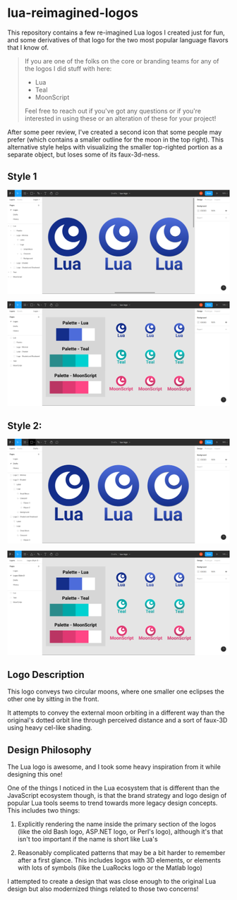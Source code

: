 # lua-reimagined-logos

This repository contains a few re-imagined Lua logos I created just for fun, and some derivatives of that logo for the two most popular language flavors that I know of.

> If you are one of the folks on the core or branding teams for any of the logos I did stuff with here:
>
> - Lua
> - Teal
> - MoonScript
>
> Feel free to reach out if you've got any questions or if you're interested in using these or an alteration of these for your project!

After some peer review, I've created a second icon that some people may prefer (which contains a smaller outline for the moon in the top right). This alternative style helps with visualizing the smaller top-righted portion as a separate object, but loses some of its faux-3d-ness.

## Style 1

![Lua logo (Style 1)](Lua%20Logos%20Idea.png)

![Other lua language flavor logos (Style 1)](Lua%20Logo%20Flavors%20Idea.png)

## Style 2:

![Lua logo (Style 2)](Lua%20Logos%20Idea%202.png)

![Other lua language flavor logos (Style 2)](Lua%20Logo%20Flavors%20Idea%202.png)

## Logo Description

This logo conveys two circular moons, where one smaller one eclipses the other one by sitting in the front.

It attempts to convey the external moon orbiting in a different way than the original's dotted orbit line through perceived distance and a sort of faux-3D using heavy cel-like shading.

## Design Philosophy

The Lua logo is awesome, and I took some heavy inspiration from it while designing this one!

One of the things I noticed in the Lua ecosystem that is different than the JavaScript ecosystem though, is that the brand strategy and logo design of popular Lua tools seems to trend towards more legacy design concepts. This includes two things:

1. Explicitly rendering the name inside the primary section of the logos (like the old Bash logo, ASP.NET logo, or Perl's logo), although it's that isn't too important if the name is short like Lua's

2. Reasonably complicated patterns that may be a bit harder to remember after a first glance. This includes logos with 3D elements, or elements with lots of symbols (like the LuaRocks logo or the Matlab logo)

I attempted to create a design that was close enough to the original Lua design but also modernized things related to those two concerns!
